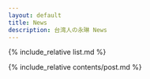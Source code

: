 ```yaml
---
layout: default
title: News
description: 台湾人の永琳 News
---
```


{% include_relative list.md %}

{% include_relative contents/post.md %}
